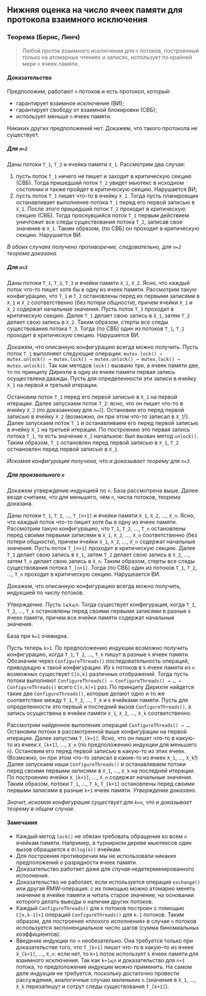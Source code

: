 ## Нижняя оценка на число ячеек памяти для протокола взаимного исключения

### Теорема (Бернс, Линч)

> Любой проток взаимного исключения для `n` потоков, построенный только на атомарных чтениях и записях, использует по крайней мере `n` ячеек памяти.

#### Доказательство

Предположим, работают `n` потоков и есть протокол, который:  
* гарантирует взаимное исключение (ВИ);
* гарантирует свободу от взаимной блокировки (СВБ);
* использует меньше `n` ячеек памяти.  

Никаких других предположений нет. Докажем, что такого протокола не существует.

##### Для `n=2`

Даны потоки `T_1`, `T_2` и ячейка памяти `X_1`. Рассмотрим два случая:  
1. пусть поток `T_1` ничего не пишет и заходит в критическую секцию (СВБ). Тогда пришедший поток `T_2` увидет мьютекс в исходном состоянии и также пройдет в критическую секцию. Нарушается ВИ;  
1. пусть поток `T_1` пишет что-то в ячейку `X_1`. Тогда пусть планировщик останавливает выполнение потока `T_1` перед его первой записью в `X_1`. После этого пришедший поток `T_2` проходит в критическую секцию (СВБ). Тогда проснувшийся поток `T_1` первым действием уничтожит все следы существования потока `T_2`, записав свое значение в `X_1`. Таким образом, (по СВБ) он проходит в критическую секцию. Нарушается ВИ.

_В обоих случаях получено противоречие, следовательно, для `n=2` теорема доказана._

##### Для `n=3`

Даны потоки `T_1`, `T_2`, `T_3` и ячейки памяти `X_1`, `X_2`. Ясно, что каждый поток что-то пишет хотя бы в одну из ячеек памяти. Рассмотрим такую конфигурацию, что `T_1` и `T_2` остановлены перед их первыми записями в `X_1` и `X_2` соответственно (без потери общности), причем ячейки `X_1` и `X_2` содержат начальные значения. Пусть поток `T_3` проходит в критическую секцию. Далее `T_1` делает свою запись в `X_1`, затем `T_2` делает свою запись в `X_2`. Таким образом, стерты все следы существования потока `T_3`. Тогда (по СВБ) один из потоков `T_1`, `T_2` проходит в критическую секцию. Нарушается ВИ.

Докажем, что описанную конфигурацию всегда можно получить. Пусть поток `T_1` выполняет следующие операции: `mutex.lock() → mutex.unlock() → mutex.lock() → mutex.unlock() → mutex.lock() → mutex.unlock()`. Так как методов `lock()` вызвано три, а ячеек памяти две, то по принципу Дирихле в одну из ячеек памяти первая запись осуществлена дважды. Пусть для определенности эти записи в ячейку `X_1` на первой и третьей итерации.

Остановим поток `T_1` перед его первой записью в `X_1` на первой итерации. Далее запускаем поток `T_2`: ясно, что он пишет что-то в ячейку `X_2` (по доказанному для `n=2`). Остановим его перед первой записью в ячейку `X_2` (возможно, он при этом что-то записал в `X_1`!). Далее запускаем поток `T_1` и останавливаем его перед первой записью в ячейку `X_1` на третьей итерации. По построению это первая запись потока `T_1`, то есть значение `X_2` начальное: был вызван метод `unlock()`. Таким образом, `T_1` остановлен перед первой записью в `X_1`, `T_2` остнановлен перед первой записью в `X_2`.

_Искомая конфигурация получена, что и доказывает теорему для `n=3`._

##### Для произвольного `n`

Докажем утверждение индукцией по `n`. База рассмотрена выше. Далее везде считаем, что для меньшего, чем `n`, числа потоков, теорема доказана.

Даны потоки `T_1`, `T_2`, …, `T_[n+1]` и ячейки памяти `X_1`, `X_2`, …, `X_n`. Ясно, что каждый поток что-то пишет хотя бы в одну из ячеек памяти. Рассмотрим такую конфигурацию, что `T_1`, `T_2`, …, `T_n` остановлены перед своими первыми записями в `X_1`, `X_2`, …, `X_n` соответственно (без потери общности), причем ячейки `X_1`, `X_2`, …, `X_n` содержат начальные значения. Пусть поток `T_[n+1]` проходит в критическую секцию. Далее `T_1` делает свою запись в `X_1`, затем `T_2` делает свою запись в `X_2`, …, затем `T_n` делает свою запись в `X_n`. Таким образом, стерты все следы существования потока `T_[n+1]`. Тогда (по СВБ) один из потоков `T_1`, `T_2`, …, `T_n` проходит в критическую секцию. Нарушеается ВИ.

Докажем, что описанную конфигурацию всегда можно получить, индукцией по числу потоков.

_Утверждение._ Пусть `1⩽k⩽n`.  Тогда существует конфигурация, когда `T_1`, `T_2`, …, `T_k` остановлены перед своими первыми записями в разные `k` ячеек памяти, причем все ячейки памяти содержат начальные значения.

База при `k=1` очевидна.  


Пусть теперь `k>1`. По предположению индукции возможно получить конфигурацию, когда `T_1`, `T_2`, …, `T_k` пишут в разные `k` ячеек памяти. Обозначим через `ConfigureThreads()` последовательность операций, приводящую к такой конфигурации. Из `k` потоков в `k` ячеек памяти из `n` возможных существует `C[n,k]` различных отображений. Тогда пусть потоки выполняют `ConfigureThreads() → ConfigureThreads() → … → ConfigureThreads()` всего `C[n,k]+1` раз. По принципу Дирихле найдется такие две `ConfigureThreads()`, которые делают одно и то же соответствие между `T_1`, `T_2`, …, `T_k` и `k` ячейками памяти. Пусть для определенности это первый и последний вызов `ConfigureThreads()`, а запись осуществена в ячейки памяти `X_1`, `X_2`, …, `X_k` соответственно.

Рассмотрим найденное выполение операций `ConfigureThreads() → …`. Остановим потоки в рассмотренной выше конфигурации на первой итерации. Далее запустим `T_[k+1]`. Ясно, что он пишет что-то в какую-то из ячеек `X_[k+1]`, …, `X_n` (по предположению индукции для меньшего `n`). Остановим его перед первой записью в какую-то из этих ячеек. (Возможно, он при этом что-то записал в какие-то из ячеек `X_1`, …, `X_k`!) Далее запускаем наши `ConfigureThreads()` и останавливаем потоки перед своими первыми записями в `X_1`, …, `X_k` на последней итерации. По построению ячейки `X_[k+1]`, …, `X_n` содержат начальные значения. Таким образом, потоки `T_1`, …, `T_k`, `T_[k+1]` остановлены перед своими первыми записями в разные `k+1` ячеек памяти. _Утверждение доказано._

_Значит, искомая конфигурация существует для `k=n`, что и доказывает теорему в общем случае._

#### Замечания

* Каждый метод `lock()` не обязан требовать обращения ко всем `n` ячейкам памяти. Например, в турнирном дереве мьютексов один вызов обращается к `O(log(n))` ячейкам.  
* Для построения противоречия мы не использовали никаких предположений о разрядности ячеек памяти.  
* Доказательство работает даже для случая недетерминированного исполнения.  
* Доказательство не работает, если используется операция `exchange()` или другая RMW-операция: с их помощью можно атомарно менять значение в ячейке памяти и читать старое значение, на основании которого делать выводы о наличии других потоков.  
* Каждый `ConfigureThreads()` для `k` потоков построен с помощью `C[n,k-1]+1` операций `ConfigureThreads()` для `k-1` потоков. Таким образом, для построения «плохого исполнения» в случае `n` потоков используется экспоненциальное число шагов (сумма биномиальных коэффициентов).
* Введение индукции по `n` необязательно. Она требуется только при доказательстве того, что `T_[k+1]` пишет что-то в какую-то из ячеек `X_[k+1]`, …, `X_n`: если нет, то `k+1` поток использует `k` ячеек памяти для взаимного исключения. Так как `k+1⩽n` и доказательство для `n+1` потока, то предположение индукции можно применить. На самом деле индукция не требуется, поскольку достаточно провести рассуждения, аналогичные случаю маленьких `n` (значения в `X_1`, …, `X_k` перезапишут и сотрут следы существования `T_[k+1]`).
